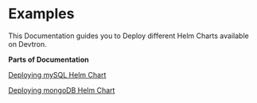 # Examples

This Documentation guides you to Deploy different Helm Charts available on Devtron.

**Parts of Documentation**

[Deploying mySQL Helm Chart](deploying-mysql-helm-chart.md)

[Deploying mongoDB Helm Chart](deploying-mongodb-helm-chart.md)

